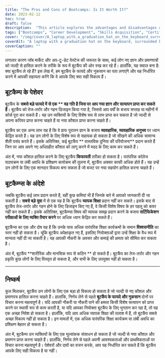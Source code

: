 ```yaml
---
title: "The Pros and Cons of Bootcamps: Is It Worth It?"
date: 2023-02-12
toc: true
draft: false
description:  "This article explores the advantages and disadvantages of bootcamps, and helps individuals determine if they are the right choice for quickly acquiring new skills and certifications."
tags: ["Bootcamps", "Career Development", "Skills Acquisition", "Certifications", "Education", "Job Market", "Hands-on Experience", "Cost-effective", "Comprehensive Education", "Credibility", "Physical and Mental Demand"]
cover: "/img/cover/A_laptop_with_a_graduation_hat_on_the_keyboard_surrounded_by_books.png"
coverAlt: "A laptop with a graduation hat on the keyboard, surrounded by stacks of books and a stopwatch"
coverCaption: ""
---
```


 लगातार कारण जॉब मार्केट और अप-टू-डेट वेस्टेज की जरूरत के साथ, कई लोग नए ज्ञान और प्रमाणपत्रों को जल्दी से हासिल करने के तरीके के रूप में बूटकैंप की ओर रुख कर रहे हैं। हालाँकि, यह सवाल बना है: क्या बूटकैंप ले रहे हैं? इस लेख में, हम बूटकैंप के फायदे और नुकसान का पता लगाएंगे और यह निर्धारित करने में आपकी सहायता करेंगे कि वे आपके लिए क्या सही विकल्प हैं।  ## बूटकैम्प के पेशेवर  बूटकैंप के **सबसे बड़े फायदे में से एक ** वह गति है जिस पर आप नया ज्ञान और सत्यापन प्राप्त कर सकते हैं**। बूटकैंप को तेज-तर्रार और गहन डिजाइन किया गया है, जिससे आप वर्षों के बजाय सप्ताह या महीनों में कोर्स पूरा कर सकते हैं। यह उन व्यक्तियों के लिए विशेष रूप से लाभ प्राप्त कर सकता है जो जल्दी से अपना करियर प्राप्त करना चाहते हैं या नया कौशल प्राप्त करना चाहते हैं।  बूटकैंप का एक अन्य लाभ यह है कि वे प्रायः पुरातन ज्ञान के बजाय **व्यावहारिक, व्यावहारिक अनुभव** पर ध्यान केंद्रित करते हैं। यह उन लोगों के लिए विशेष रूप से सहायक हो सकता है जो सीखने की अधिक सामान्य शैली पसंद करते हैं। इसके अतिरिक्त, कई बूटकैंप ** वास्तविक दुनिया की परियोजना** प्रदान करते हैं जिन पर आप अपने नए अधिग्रहीत कौशल को लागू करने में मदद के लिए काम कर सकते हैं।  अंत में, नया कौशल हासिल करने के लिए बूटकैंप **किफायती** तरीका हो सकता है। पारंपरिक कॉलेज पाठ्यक्रम या लंबी अवधि के प्रशिक्षण कार्यक्रम की तुलना में, बूटकैंप अक्सर काफी अधिक होते हैं। यह उन्हें उन लोगों के लिए एक शानदार विकल्प बना सकता है जो बजट पर नया सहयोग हासिल करना चाहते हैं।  ## बूटकैम्प्स के अंदेशे  जबकि बूटकैंप कई लाभ प्रदान करते हैं, वहीं कुछ कमियां भी हैं जिनके बारे में आपको जानकारी दी जा सकती है। **सबसे बड़े युवा** में से एक यह है कि बूटकैंप **व्यापक शिक्षा** प्रदान नहीं कर सकते। इसके बाद से बूटकैंप तेज-तर्रार और गहन होने के लिए डिजाइन किए गए हैं, वे किसी विशेष विषय के हर पहलू को कवर नहीं कर सकते हैं। इसके अतिरिक्त, बूटकैम्प्स विषय की व्यापक समझ प्रदान करने के बजाय **सर्टिफिकेशन परीक्षाओं के लिए व्यक्ति तैयार करने** पर अधिक ध्यान केंद्रित कर सकते हैं।  बूटकैंप्स का एक और दोष यह है कि उनके पास अधिक पारंपरिक शिक्षा कार्यक्रमों के समान **विश्वसनीति** का स्तर नहीं हो सकता है। चूंकि बूटकैंप अपेक्षाकृत नए हैं, इसलिए नियोक्ताओं द्वारा उन्हें शिक्षा के वैध रूप में मान्यता नहीं दी जा सकती है। यह आपकी नौकरी के अवसर और कमाई की क्षमता को सीमित कर सकता है।  अंत में, बूटकैंप **शारीरिक और मानसिक रूप से कठिन ** हो सकते हैं। बूटकैंप का तेज-तर्रार और गहन प्रकृति कुछ लोगों के लिए विस्तृत हो सकता है, और सभी के लिए उपयुक्त नहीं हो सकता है।  ________  ## निष्कर्ष  कुल मिलाकर, बूटकैंप उन लोगों के लिए एक बड़ा हो विकल्प हो सकता है जो जल्दी से नए कौशल और प्रमाणपत्र हासिल करना चाहते हैं। हालांकि, निर्णय लेने से पहले **बूटकैंप के फायदे और नुकसान** दोनों पर विचार करना महत्वपूर्ण है। यदि आपकी नौकरी या नौकरी पाने की क्षमता किसी विशेष सत्यापन को प्राप्त करने पर स्थायी रूप से काम करती है, या यदि आपका नियोक्ता बूटकैंप के लिए भुगतान कर रहा है, तो यह एक अच्छा निवेश हो सकता है। हालाँकि, यदि आप अधिक व्यापक शिक्षा की तलाश में हैं, तो बूटकैंप सबसे अच्छा विकल्प नहीं हो सकता है। इन मामलों में, एक अधिक पारंपरिक शिक्षा कार्यक्रम या लंबी अवधि का प्रशिक्षण बेहतर हो सकता है।  अंत में, बूटकैम्प उन व्यक्तियों के लिए एक मूल्यांकक संसाधन हो सकता है जो जल्दी से नया कौशल और प्रमाणन प्राप्त करना चाहते हैं। हालाँकि, निर्णय लेने से पहले अपनी आवश्यकताओं और प्राथमिकताओं पर विचार करना महत्वपूर्ण है। पेशेवरों और दावों का वजन करके, आप यह निर्धारित कर सकते हैं कि बूटकैंप आपके लिए सही विकल्प है या नहीं।